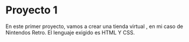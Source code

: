 # Proyecto 1

En este primer proyecto, vamos a crear una tienda virtual , en mi caso de Nintendos Retro. El lenguaje exigido es HTML Y CSS.
